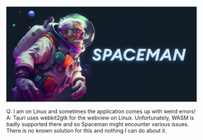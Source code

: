![](img/banner.jpg)

Q: I am on Linux and sometimes the application comes up with weird errors!
A: Tauri uses webkit2gtk for the webview on Linux. Unfortunately, WASM is badly supported there and so Spaceman might encounter various issues. There is no known solution for this and nothing I can do about it.
